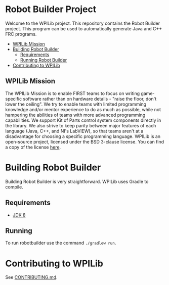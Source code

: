 # Robot Builder Project

Welcome to the WPILib project. This repository contains the Robot Builder project. This program can be used to automatically generate Java and C++ FRC programs.

- [WPILib Mission](#wpilib-mission)
- [Building Robot Builder](#building-wpilib)
    - [Requirements](#requirements)
    - [Running Robot Builder](#running)
- [Contributing to WPILib](#contributing-to-wpilib)

## WPILib Mission

The WPILib Mission is to enable FIRST teams to focus on writing game-specific software rather than on hardware details - "raise the floor, don't lower the ceiling". We try to enable teams with limited programming knowledge and/or mentor experience to do as much as possible, while not hampering the abilities of teams with more advanced programming capabilities. We support Kit of Parts control system components directly in the library. We also strive to keep parity between major features of each language (Java, C++, and NI's LabVIEW), so that teams aren't at a disadvantage for choosing a specific programming language. WPILib is an open-source project, licensed under the BSD 3-clause license. You can find a copy of the license [here](BSD_License_for_WPILib_code.txt).

# Building Robot Builder

Building Robot Builder is very straightforward. WPILib uses Gradle to compile.

## Requirements
- [JDK 8](http://www.oracle.com/technetwork/java/javase/downloads/index.html)

## Running

To run robotbuilder use the command `./gradlew run`.

# Contributing to WPILib

See [CONTRIBUTING.md](CONTRIBUTING.md).
